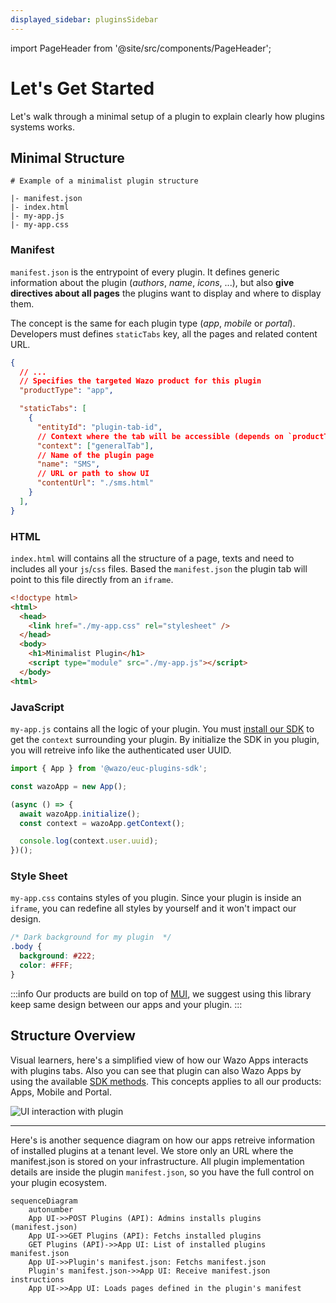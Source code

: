 ```yaml
---
displayed_sidebar: pluginsSidebar
---
```


import PageHeader from '@site/src/components/PageHeader';

<PageHeader title="UI Plugin" insideContent />

# Let's Get Started

Let's walk through a minimal setup of a plugin to explain clearly how plugins systems works.

## Minimal Structure

```
# Example of a minimalist plugin structure

|- manifest.json
|- index.html
|- my-app.js
|- my-app.css
```

### Manifest

`manifest.json` is the entrypoint of every plugin. It defines generic information about the plugin (_authors_, _name_, _icons_, ...), but also **give directives about all pages** the plugins want to display and where to display them.

The concept is the same for each plugin type (_app_, _mobile_ or _portal_). Developers must defines `staticTabs` key, all the pages and related content URL.

```json
{
  // ...
  // Specifies the targeted Wazo product for this plugin
  "productType": "app",

  "staticTabs": [
    {
      "entityId": "plugin-tab-id",
      // Context where the tab will be accessible (depends on `productType`)
      "context": ["generalTab"],
      // Name of the plugin page
      "name": "SMS",
      // URL or path to show UI
      "contentUrl": "./sms.html"
    }
  ],
}
```

### HTML

`index.html` will contains all the structure of a page, texts and need to includes all your `js`/`css` files. Based the `manifest.json` the plugin tab will point to this file directly from an `iframe`.

```html
<!doctype html>
<html>
  <head>
    <link href="./my-app.css" rel="stylesheet" />
  </head>
  <body>
    <h1>Minimalist Plugin</h1>
    <script type="module" src="./my-app.js"></script>
  </body>
<html>
```

### JavaScript

`my-app.js` contains all the logic of your plugin. You must [install our SDK](/docs/sdk-librairies/plugins-js-sdk) to get the `context` surrounding your plugin. By initialize the SDK in you plugin, you will retreive info like the authenticated user UUID.

```js
import { App } from '@wazo/euc-plugins-sdk';

const wazoApp = new App();

(async () => {
  await wazoApp.initialize();
  const context = wazoApp.getContext();

  console.log(context.user.uuid);
})();
```

### Style Sheet

`my-app.css` contains styles of you plugin. Since your plugin is inside an `iframe`, you can redefine all styles by yourself and it won't impact our design.


```css
/* Dark background for my plugin  */
.body {
  background: #222;
  color: #FFF;
}
```

:::info
Our products are build on top of [MUI](https://mui.com/), we suggest using this library keep same design between our apps and your plugin.
:::

## Structure Overview

Visual learners, here's a simplified view of how our Wazo Apps interacts with plugins tabs. Also you can see that plugin can also Wazo Apps by using the available [SDK methods](/docs/sdk-librairies/plugins-js-sdk/plugins-apis). This concepts applies to all our products: Apps, Mobile and Portal.

![UI interaction with plugin](/img/plugins/ui/app-plugin-schema.png)

---

Here's is another sequence diagram on how our apps retreive information of installed plugins at a tenant level. We store only an URL where the manifest.json is stored on your infrastructure. All plugin implementation details are inside the plugin `manifest.json`, so you have the full control on your plugin ecosystem.

```mermaid
sequenceDiagram
    autonumber
    App UI->>POST Plugins (API): Admins installs plugins (manifest.json)
    App UI->>GET Plugins (API): Fetchs installed plugins
    GET Plugins (API)->>App UI: List of installed plugins manifest.json
    App UI->>Plugin's manifest.json: Fetchs manifest.json
    Plugin's manifest.json->>App UI: Receive manifest.json instructions
    App UI->>App UI: Loads pages defined in the plugin's manifest
```
